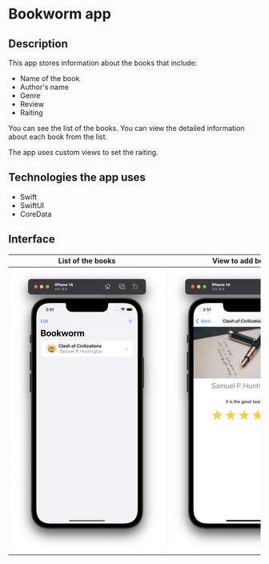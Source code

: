 # Bookworm app

## Description

This app stores information about the books that include: 
<ul>
    <li>Name of the book</li>
    <li>Author's name</li>
    <li>Genre</li>
    <li>Review</li>
    <li>Raiting</li>
</ul>

You can see the list of the books. You can view the detailed information about each book from the list. 

The app uses custom views to set the raiting. 

## Technologies the app uses

<ul>
    <li>Swift</li>
    <li>SwiftUI</li>
    <li>CoreData</li>
</ul>

## Interface

| List of the books | View to add books | Detailed information
|:-------------:|:-----------------:|:-----------------:|
| <img src="/Assets/List_of_books.png" alt="Bookworm main screen" title="Bookworm main screen" style="display: inline-block; margin: 0 auto; max-width: 300px"> | <img src="/Assets/Detailed_information.png" alt="Detailed information" title="Detailed information" style="display: inline-block; margin: 0 auto; max-width: 300px"> | <img src="/Assets/ Add_book.png" alt="Add book" title="Add book" style="display: inline-block; margin: 0 auto; max-width: 300px">